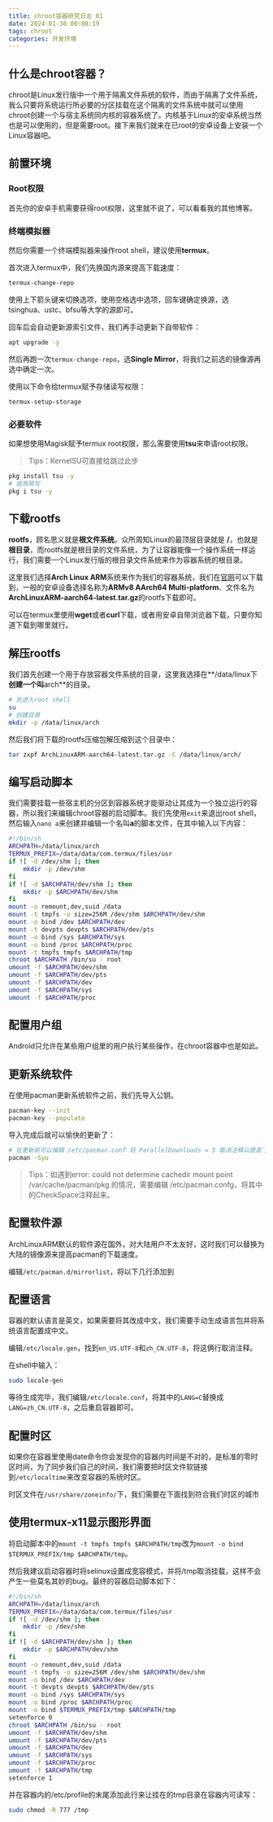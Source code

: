 ```yaml
---
title: chroot容器研究日志 01
date: 2024-01-30 00:08:19
tags: chroot
categories: 开发环境
---
```


## 什么是chroot容器？

chroot是Linux发行版中一个用于隔离文件系统的软件，而由于隔离了文件系统，我么只要将系统运行所必要的分区挂载在这个隔离的文件系统中就可以使用chroot创建一个与宿主系统同内核的容器系统了。内核基于Linux的安卓系统当然也是可以使用的，但是需要root。接下来我们就来在已root的安卓设备上安装一个Linux容器吧。

## 前置环境

### Root权限

首先你的安卓手机需要获得root权限，这里就不说了，可以看看我的其他博客。

### 终端模拟器

然后你需要一个终端模拟器来操作root shell，建议使用**termux**。

首次进入termux中，我们先换国内源来提高下载速度：

```bash
termux-change-repo
```

使用上下箭头键来切换选项，使用空格选中选项，回车键确定换源，选tsinghua、ustc、bfsu等大学的源即可。

回车后会自动更新源索引文件，我们再手动更新下自带软件：

```bash
apt upgrade -y
```

然后再跑一次`termux-change-repo`，选**Single Mirror**，将我们之前选的镜像源再选中确定一次。

使用以下命令给termux赋予存储读写权限：

```bash
termux-setup-storage
```

### 必要软件

如果想使用Magisk赋予termux root权限，那么需要使用**tsu**来申请root权限。

> Tips：KernelSU可直接给跳过此步

```bash
pkg install tsu -y
# 或用简写
pkg i tsu -y
```

## 下载rootfs

**rootfs**，顾名思义就是**根文件系统**。众所周知Linux的最顶层目录就是 **/**，也就是**根目录**，而rootfs就是根目录的文件系统，为了让容器能像一个操作系统一样运行，我们需要一个Linux发行版的根目录文件系统来作为容器系统的根目录。

这里我们选择**Arch Linux ARM**系统来作为我们的容器系统，我们在[官网](https://archlinuxarm.org/about/downloads)可以下载到，一般的安卓设备选择名称为**ARMv8 AArch64 Multi-platform**、文件名为	**ArchLinuxARM-aarch64-latest.tar.gz**的rootfs下载即可。

可以在termux里使用**wget**或者**curl**下载，或者用安卓自带浏览器下载，只要你知道下载到哪里就行。

## 解压rootfs

我们首先创建一个用于存放容器文件系统的目录，这里我选择在**/data/linux下**创建一个叫**arch**的目录。

```bash
# 先进入root shell
su
# 创建目录
mkdir -p /data/linux/arch
```

然后我们将下载的rootfs压缩包解压缩到这个目录中：

```bash
tar zxpf ArchLinuxARM-aarch64-latest.tar.gz -C /data/linux/arch/
```

## 编写启动脚本

我们需要挂载一些宿主机的分区到容器系统才能驱动让其成为一个独立运行的容器，所以我们来编辑chroot容器的启动脚本。我们先使用`exit`来退出root shell，然后输入`nano a`来创建并编辑一个名叫**a**的脚本文件，在其中输入以下内容：

```bash
#!/bin/sh
ARCHPATH=/data/linux/arch
TERMUX_PREFIX=/data/data/com.termux/files/usr
if ![ -d /dev/shm ]; then
    mkdir -p /dev/shm
fi
if ![ -d $ARCHPATH/dev/shm ]; then
    mkdir -p $ARCHPATH/dev/shm
fi
mount -o remount,dev,suid /data
mount -t tmpfs -o size=256M /dev/shm $ARCHPATH/dev/shm
mount -o bind /dev $ARCHPATH/dev
mount -t devpts devpts $ARCHPATH/dev/pts
mount -o bind /sys $ARCHPATH/sys
mount -o bind /proc $ARCHPATH/proc
mount -t tmpfs tmpfs $ARCHPATH/tmp
chroot $ARCHPATH /bin/su - root
umount -f $ARCHPATH/dev/shm
umount -f $ARCHPATH/dev/pts
umount -f $ARCHPATH/dev
umount -f $ARCHPATH/sys
umount -f $ARCHPATH/proc
```

## 配置用户组

Android只允许在某些用户组里的用户执行某些操作，在chroot容器中也是如此。



## 更新系统软件

在使用pacman更新系统软件之前，我们先导入公钥。

```bash
pacman-key --init
pacman-key --populate
```

导入完成后就可以愉快的更新了：

```bash
# 在更新前可以编辑 /etc/pacman.conf 将 ParallelDownloads = 5 取消注释以提高下载速度
pacman -Syu
```

> Tips：如遇到error: could not determine cachedir mount point /var/cache/pacman/pkg 的情况，需要编辑 /etc/pacman.confg，将其中的CheckSpace注释起来。

## 配置软件源

ArchLinuxARM默认的软件源在国外，对大陆用户不太友好，这时我们可以替换为大陆的镜像源来提高pacman的下载速度。

编辑`/etc/pacman.d/mirrorlist`，将以下几行添加到

## 配置语言

容器的默认语言是英文，如果需要将其改成中文，我们需要手动生成语言包并将系统语言配置成中文。

编辑`/etc/locale.gen`，找到`en_US.UTF-8`和`zh_CN.UTF-8`，将这俩行取消注释。

在shell中输入：

```bash
sudo locale-gen
```

等待生成完毕，我们编辑`/etc/locale.conf`，将其中的`LANG=C`替换成`LANG=zh_CN.UTF-8`，之后重启容器即可。

## 配置时区

如果你在容器里使用date命令你会发现你的容器内时间是不对的，是标准的零时区时间，为了同步我们自己的时间，我们需要把时区文件软链接到`/etc/localtime`来改变容器的系统时区。

时区文件在`/usr/share/zoneinfo/`下，我们需要在下面找到符合我们时区的城市

## 使用termux-x11显示图形界面

将启动脚本中的`mount -t tmpfs tmpfs $ARCHPATH/tmp`改为`mount -o bind $TERMUX_PREFIX/tmp $ARCHPATH/tmp`。

然后我建议启动容器时将selinux设置成宽容模式，并将/tmp取消挂载，这样不会产生一些莫名其妙的bug。最终的容器启动脚本如下：

```bash
#!/bin/sh
ARCHPATH=/data/linux/arch
TERMUX_PREFIX=/data/data/com.termux/files/usr
if ![ -d /dev/shm ]; then
    mkdir -p /dev/shm
fi
if ![ -d $ARCHPATH/dev/shm ]; then
    mkdir -p $ARCHPATH/dev/shm
fi
mount -o remount,dev,suid /data
mount -t tmpfs -o size=256M /dev/shm $ARCHPATH/dev/shm
mount -o bind /dev $ARCHPATH/dev
mount -t devpts devpts $ARCHPATH/dev/pts
mount -o bind /sys $ARCHPATH/sys
mount -o bind /proc $ARCHPATH/proc
mount -o bind $TERMUX_PREFIX/tmp $ARCHPATH/tmp
setenforce 0
chroot $ARCHPATH /bin/su - root
umount -f $ARCHPATH/dev/shm
umount -f $ARCHPATH/dev/pts
umount -f $ARCHPATH/dev
umount -f $ARCHPATH/sys
umount -f $ARCHPATH/proc
umount -f $ARCHPATH/tmp
setenforce 1
```

并在容器内的/etc/profile的末尾添加此行来让挂在的tmp目录在容器内可读写：

```bash
sudo chmod -R 777 /tmp
```
